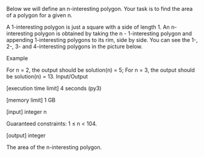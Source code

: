 Below we will define an n-interesting polygon. Your task is to find the area of a polygon for a given n.

A 1-interesting polygon is just a square with a side of length 1. An n-interesting polygon is obtained by taking the n - 1-interesting polygon and appending 1-interesting polygons to its rim, side by side. You can see the 1-, 2-, 3- and 4-interesting polygons in the picture below.



Example

For n = 2, the output should be
solution(n) = 5;
For n = 3, the output should be
solution(n) = 13.
Input/Output

[execution time limit] 4 seconds (py3)

[memory limit] 1 GB

[input] integer n

Guaranteed constraints:
1 ≤ n < 104.

[output] integer

The area of the n-interesting polygon.